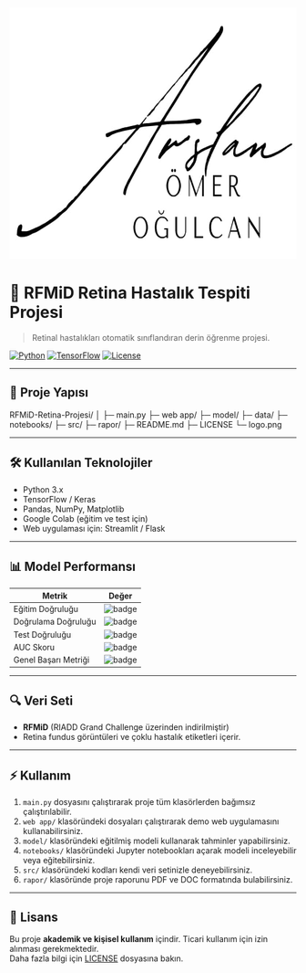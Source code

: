 <p align="center">
  <img src="logo.png" alt="Proje Logosu" width="789" height="441"/>
</p>

# 🧠 RFMiD Retina Hastalık Tespiti Projesi

> Retinal hastalıkları otomatik sınıflandıran derin öğrenme projesi.  

[![Python](https://img.shields.io/badge/Python-3.x-blue)](https://www.python.org/) 
[![TensorFlow](https://img.shields.io/badge/TensorFlow-2.x-orange)](https://www.tensorflow.org/)
[![License](https://img.shields.io/badge/License-Academic-green)](LICENSE)

---

## 📂 Proje Yapısı

RFMiD-Retina-Projesi/
│
├─ main.py
├─ web app/
├─ model/
├─ data/
├─ notebooks/
├─ src/
├─ rapor/
├─ README.md
├─ LICENSE
└─ logo.png

---

## 🛠️ Kullanılan Teknolojiler

- Python 3.x  
- TensorFlow / Keras  
- Pandas, NumPy, Matplotlib  
- Google Colab (eğitim ve test için)  
- Web uygulaması için: Streamlit / Flask  

---

## 📊 Model Performansı

| Metrik                   | Değer      |
|---------------------------|-----------|
| Eğitim Doğruluğu          | ![badge](https://img.shields.io/badge/Training-97.38%25-brightgreen) |
| Doğrulama Doğruluğu       | ![badge](https://img.shields.io/badge/Validation-97.24%25-brightgreen) |
| Test Doğruluğu            | ![badge](https://img.shields.io/badge/Test-93.22%25-yellowgreen) |
| AUC Skoru                 | ![badge](https://img.shields.io/badge/AUC-0.7990-blue) |
| Genel Başarı Metriği      | ![badge](https://img.shields.io/badge/Overall-94.31%25-brightgreen) |

---

## 🔍 Veri Seti

- **RFMiD** (RIADD Grand Challenge üzerinden indirilmiştir)  
- Retina fundus görüntüleri ve çoklu hastalık etiketleri içerir.  

---

## ⚡ Kullanım

1. `main.py` dosyasını çalıştırarak proje tüm klasörlerden bağımsız çalıştırılabilir.  
2. `web app/` klasöründeki dosyaları çalıştırarak demo web uygulamasını kullanabilirsiniz.  
3. `model/` klasöründeki eğitilmiş modeli kullanarak tahminler yapabilirsiniz.  
4. `notebooks/` klasöründeki Jupyter notebookları açarak modeli inceleyebilir veya eğitebilirsiniz.  
5. `src/` klasöründeki kodları kendi veri setinizle deneyebilirsiniz.  
6. `rapor/` klasöründe proje raporunu PDF ve DOC formatında bulabilirsiniz.  

---

## 📄 Lisans

Bu proje **akademik ve kişisel kullanım** içindir. Ticari kullanım için izin alınması gerekmektedir.  
Daha fazla bilgi için [LICENSE](LICENSE) dosyasına bakın.


